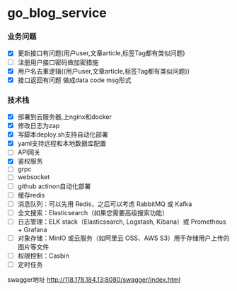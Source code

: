 # go_blog_service

### 业务问题
- [x] 更新接口有问题(用户user,文章article,标签Tag都有类似问题)
- [ ] 注册用户接口密码做加密措施
- [x] 用户名去重逻辑((用户user,文章article,标签Tag都有类似问题))
- [x] 接口返回有问题  做成data  code   msg形式

### 技术栈
- [x] 部署到云服务器,上nginx和docker
- [x] 修改日志为zap
- [x] 写脚本deploy.sh支持自动化部署
- [x] yaml支持远程和本地数据库配置
- [ ] API网关  
- [x] 鉴权服务 
- [ ] grpc 
- [ ] websocket
- [ ] github  actinon自动化部署
- [ ] 缓存redis
- [ ] 消息队列：可以先用 Redis，之后可以考虑 RabbitMQ 或 Kafka
- [ ] 全文搜索：Elasticsearch（如果您需要高级搜索功能）
- [ ] 日志管理：ELK stack（Elasticsearch, Logstash, Kibana）或 Prometheus + Grafana
- [ ] 对象存储：MinIO 或云服务（如阿里云 OSS、AWS S3）用于存储用户上传的图片等文件
- [ ] 权限控制：Casbin
- [ ] 定时任务

swagger地址
http://118.178.184.13:8080/swagger/index.html








 

